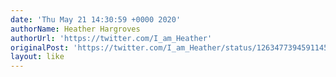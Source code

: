 ```yaml
---
date: 'Thu May 21 14:30:59 +0000 2020'
authorName: Heather Hargroves
authorUrl: 'https://twitter.com/I_am_Heather'
originalPost: 'https://twitter.com/I_am_Heather/status/1263477394591145984'
layout: like
---
```

